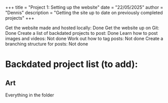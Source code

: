 +++
title = "Project 1: Setting up the website"
date = "22/05/2025"
author = "Dennis"
description = "Getting the site up to date on previously completed projects"
+++

Get the website made and hosted locally: Done
Get the website up on Git: Done
Create a list of backdated projects to post: Done
Learn how to post images and videos: Not done
Work out how to tag posts: Not done
Create a branching structure for posts: Not done


# Backdated project list (to add):

## Art
Everything in the folder 
